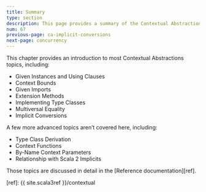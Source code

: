 ```yaml
---
title: Summary
type: section
description: This page provides a summary of the Contextual Abstractions lessons.
num: 67
previous-page: ca-implicit-conversions
next-page: concurrency
---
```


This chapter provides an introduction to most Contextual Abstractions topics, including:

- Given Instances and Using Clauses
- Context Bounds
- Given Imports
- Extension Methods
- Implementing Type Classes
- Multiversal Equality
- Implicit Conversions

A few more advanced topics aren’t covered here, including:

- Type Class Derivation
- Context Functions
- By-Name Context Parameters
- Relationship with Scala 2 Implicits

Those topics are discussed in detail in the [Reference documentation][ref].


[ref]: {{ site.scala3ref }}/contextual
